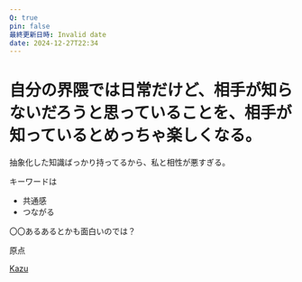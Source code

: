 ```yaml
---
Q: true
pin: false
最終更新日時: Invalid date
date: 2024-12-27T22:34
---
```

# 自分の界隈では日常だけど、相手が知らないだろうと思っていることを、相手が知っているとめっちゃ楽しくなる。

抽象化した知識ばっかり持ってるから、私と相性が悪すぎる。

キーワードは

- 共通感  
- つながる  

〇〇あるあるとかも面白いのでは？

原点

[Kazu](https://www.notion.soLanguagesがなぜ面白いのか)